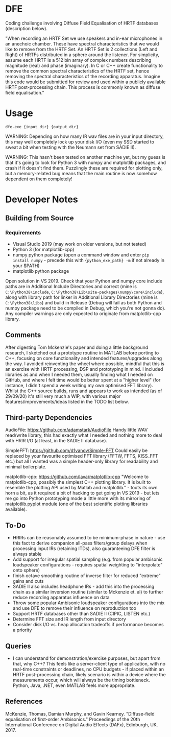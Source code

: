 # DFE

Coding challenge involving Diffuse Field Equalisation of HRTF databases (description below).

"When recording an HRTF Set we use speakers and in-ear microphones in an anechoic chamber. These have spectral characteristics that we would like to remove from the HRTF Set. An HRTF Set is 2 collections (Left and Right) of HRTFs distributed in a sphere around the listener. For simplicity, assume each HRTF is a 512 bin array of complex numbers describing magnitude (real) and phase (imaginary). In C or C++ create functionality to remove the common spectral characteristics of the HRTF set, hence removing the spectral characteristics of the recording apparatus. Imagine this code would be submitted for review and used within a publicly available HRTF post-processing chain. This process is commonly known as diffuse field equalisation."

# Usage
`dfe.exe {input_dir} {output_dir}`

WARNING: Depending on how many IR wav files are in your input directory, this may well completely lock up your disk I/O (even my SSD started to sweat a bit when testing with the Neumann set from SADIE II).

WARNING: This hasn't been tested on another machine yet, but my guess is that it's going to look for Python 3 with numpy and matplotlib packages, and crash if it doesn't find them. Puzzlingly these are required for plotting only, but a memory-related bug means that the main routine is now somehow dependent on them completely!

# Developer Notes

## Building from Source

### Requirements
* Visual Studio 2019 (may work on older versions, but not tested)
* Python 3 (for matplotlib-cpp)
* numpy python package (open a command window and enter `pip install numpy` - precede this with `{python_exe_path} -m` if not already in your $PATH)
* matplotlib python package

Open solution in VS 2019. Check that your Python and numpy core include paths are in Additional Include Directories and correct (mine is `C:\Python38\include`, `C:\Python38\Lib\site-packages\numpy\core\include`), along with library path for linker in Additional Library Directories (mine is `C:\Python38\libs`) and build in Release (Debug will fail as both Python and numpy package need to be compiled in Debug, which you're not gonna do). Any compiler warnings are only expected to originate from matplotlib-cpp library.

## Comments
After digesting Tom Mckenzie's paper and doing a little background research, I sketched out a prototype routine in MATLAB before porting to C++, focusing on core functionality and intended features/upgrades along the way. I avoided reinventing the wheel where possible, mindful that this is an exercise with HRTF processing, DSP and prototyping in mind. I included libraries as and when I needed them, usually finding what I needed on GitHub, and where I felt time would be better spent at a "higher level" (for instance, I didn't spend a week writing my own optimised FFT library). Whilst the C++ source builds, runs and appears to work as intended (as of 29/09/20) it's still very much a WIP, with various major features/improvements/ideas listed in the TODO list below. 

## Third-party Dependencies
AudioFile: https://github.com/adamstark/AudioFile Handy little WAV read/write library, this had exactly what I needed and nothing more to deal with HRIR I/O (at least, in the SADIE II database).

SimpleFFT: https://github.com/d1vanov/Simple-FFT Could easily be replaced by your favourite optimised FFT library (FFTW, FFTS, KISS_FFT etc.) but all I wanted was a simple header-only library for readability and minimal boilerplate.

matplotlib-cpp: https://github.com/lava/matplotlib-cpp "Welcome to matplotlib-cpp, possibly the simplest C++ plotting library. It is built to resemble the plotting API used by Matlab and matplotlib." - toots its own horn a bit, as it required a bit of hacking to get going in VS 2019 - but lets me go into Python prototyping mode a little more with its mirroring of matplotlib.pyplot module (one of the best scientific plotting libraries available).

## To-Do
* HRIRs can be reasonably assumed to be minimum-phase in nature - use this fact to derive companion all-pass filters/group delays when processing input IRs (retaining ITDs), also guaranteeing DFE filter is always stable
* Add support for irregular spatial sampling (e.g. from popular ambisonic loudspeaker configurations - requires spatial weighting to "interpolate" onto sphere)
* finish octave smoothing routine of inverse filter for reduced "extreme" gains and cuts
* SADIE II also includes headphone IRs - add this into the processing chain as a similar inversion routine (similar to Mckenzie et. al) to further reduce recording apparatus influence on data
* Throw some popular Ambisonic loudspeaker configurations into the mix and use DFE to remove their influence on reproduction too
* Support HRTF databases other than SADIE II (CIPIC, LISTEN etc.)
* Determine FFT size and IR length from input directory
* Consider disk I/O vs. heap allocation tradeoffs if performance becomes a priority

## Queries
* I can understand for demonstration/exercise purposes, but apart from that, why C++? This feels like a server-client type of application, with no real-time constraints or deadlines, no CPU budgets - if placed within an HRTF post-processing chain, likely scenario is within a device where the measurements occur, which will always be the timing bottleneck. Python, Java, .NET, even MATLAB feels more appropriate.

## References
McKenzie, Thomas, Damian Murphy, and Gavin Kearney. "Diffuse-field equalisation of first-order Ambisonics." Proceedings of the 20th International Conference on Digital Audio Effects (DAFx), Edinburgh, UK. 2017.
